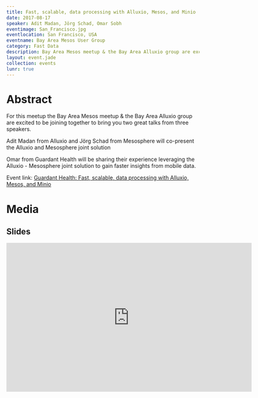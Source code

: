 ```yaml
---
title: Fast, scalable, data processing with Alluxio, Mesos, and Minio
date: 2017-08-17
speaker: Adit Madan, Jörg Schad, Omar Sobh
eventimage: San_Francisco.jpg
eventlocation: San Francisco, USA
eventname: Bay Area Mesos User Group
category: Fast Data
description: Bay Area Mesos meetup & the Bay Area Alluxio group are excited to be joining together to bring you two great talks from three speakers.
layout: event.jade
collection: events
lunr: true
---
```


# Abstract
For this meetup the Bay Area Mesos meetup & the Bay Area Alluxio group are excited to be joining together to bring you two great talks from three speakers.

Adit Madan from Alluxio and Jörg Schad from Mesosphere will co-present the Alluxio and Mesosphere joint solution

Omar from Guardant Health will be sharing their experience leveraging the Alluxio - Mesosphere joint solution to gain faster insights from mobile data.

Event link: <a href="https://www.meetup.com/Bay-Area-Mesos-User-Group/events/241990336/">Guardant Health: Fast, scalable, data processing with Alluxio, Mesos, and Minio</a>

# Media
## Slides

<iframe src="https://docs.google.com/presentation/d/1uTfqUHbAY2DvS-9O99CZ150Q27kr8e7bYOjj2oSNP7w/embed?start=false&loop=false&delayms=3000" frameborder="0" width="640" height="389" allowfullscreen="true" mozallowfullscreen="true" webkitallowfullscreen="true"></iframe>
